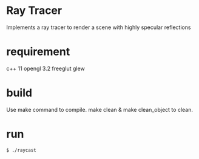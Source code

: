 # Ray Tracer
Implements a ray tracer to render a scene with highly specular reflections

# requirement
c++ 11
opengl 3.2
freeglut
glew

# build
Use make command to compile. make clean & make clean_object to clean.

# run
```shell
$ ./raycast
```
